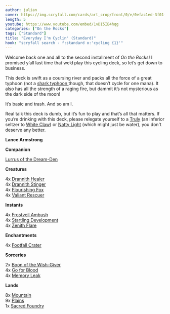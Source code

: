 ```yaml
---
author: julian
cover: https://img.scryfall.com/cards/art_crop/front/0/e/0efac1ed-3f01-487c-86be-8239568b4425.jpg?1588446758
length: 5
youtube: https://www.youtube.com/embed/1vDI5IB4hqg
categories: ["On the Rocks"]
tags: ["Standard"]
title: "Everyday I'm Cyclin' (Standard)"
hook: "scryfall search - f:standard o:'cycling {1}'"
---
```

Welcome back one and all to the second installment of *On the Rocks*! I promised y’all last time that we’d play this cycling deck, so let’s get down to business. 

This deck is swift as a coursing river and packs all the force of a great typhoon (not a 
<a
	class="accented-link"
	target="_blank"
	href="https://scryfall.com/card/iko/67/shark-typhoon?utm_source=api"
	data-toggle="popover"
	data-placement="top"
	data-content="<img src='https://img.scryfall.com/cards/normal/front/1/d/1da4d4f3-b3cb-4b61-81b8-06ae441c41bf.jpg?1590708418' width=100% height=100%>">
	shark typhoon
</a> though, that doesn’t cycle for one mana). It also has all the strength of a raging fire, but dammit it’s not mysterious as the dark side of the moon! 

It’s basic and trash. And so am I. 

Real talk this deck is dumb, but it’s fun to play and that’s all that matters. If you’re drinking with this deck, please relegate yourself to a <a href="https://trulyhardseltzer.com/">Truly</a> (an inferior seltzer to <a href="https://www.whiteclaw.com/">White Claw</a>) or <a href="https://www.naturallight.com/">Natty Light</a> (which might just be water), you don't deserve any better.

**Lance Armstrong**

<div class="row">
    <div class="col-md-2"></div>
    <div class="col-md-8">
        <div class="row">
            <div class="col-6">
                	<b>Companion</b>
                    		<p class="mb-0">
			
<a
	class="accented-link"
	target="_blank"
	href="https://scryfall.com/card/iko/226/lurrus-of-the-dream-den?utm_source=api"
	data-toggle="popover"
	data-placement="top"
	data-content="<img src='https://img.scryfall.com/cards/normal/front/5/a/5ad36fb2-c44e-4085-ba0d-54277841ad3a.jpg?1590710411' width=100% height=100%>">
	Lurrus of the Dream-Den
</a>
                    		</p>
<b>Creatures</b>
<p class="mb-0">
	4x 
<a
	class="accented-link"
	target="_blank"
	href="https://scryfall.com/card/iko/10/drannith-healer?utm_source=api"
	data-toggle="popover"
	data-placement="top"
	data-content="<img src='https://img.scryfall.com/cards/normal/front/f/f/ff5a821c-eaec-4f69-97c7-8299cdebc2f4.jpg?1590707528' width=100% height=100%>">
	Drannith Healer
</a>
	<br />
	4x 
<a
	class="accented-link"
	target="_blank"
	href="https://scryfall.com/card/iko/113/drannith-stinger?utm_source=api"
	data-toggle="popover"
	data-placement="top"
	data-content="<img src='https://img.scryfall.com/cards/normal/front/6/1/612ee4be-e7a2-423c-a37c-7c6ca97f630e.jpg?1590709017' width=100% height=100%>">
	Drannith Stinger
</a>
	<br />
	4x 
<a
	class="accented-link"
	target="_blank"
	href="https://scryfall.com/card/iko/13/flourishing-fox?utm_source=api"
	data-toggle="popover"
	data-placement="top"
	data-content="<img src='https://img.scryfall.com/cards/normal/front/7/8/78b81339-746d-4f71-9943-01c0f6a5683a.jpg?1590707576' width=100% height=100%>">
	Flourishing Fox
</a>
	<br />
	4x 
<a
	class="accented-link"
	target="_blank"
	href="https://scryfall.com/card/iko/36/valiant-rescuer?utm_source=api"
	data-toggle="popover"
	data-placement="top"
	data-content="<img src='https://img.scryfall.com/cards/normal/front/a/2/a2b13ff6-67e9-4760-aef4-a8548ea44344.jpg?1590707893' width=100% height=100%>">
	Valiant Rescuer
</a>
	</p>
<b>Instants</b>
	<p class="mb-0">
	4x 
<a
	class="accented-link"
	target="_blank"
	href="https://scryfall.com/card/iko/52/frostveil-ambush?utm_source=api"
	data-toggle="popover"
	data-placement="top"
	data-content="<img src='https://img.scryfall.com/cards/normal/front/d/e/deef1197-e40a-4c9d-919a-213f1bdf3e3e.jpg?1590708166' width=100% height=100%>">
	Frostveil Ambush
</a>
	<br />
	4x 
<a
	class="accented-link"
	target="_blank"
	href="https://scryfall.com/card/iko/68/startling-development?utm_source=api"
	data-toggle="popover"
	data-placement="top"
	data-content="<img src='https://img.scryfall.com/cards/normal/front/a/1/a12680db-957f-48c1-9062-2edd9115ba26.jpg?1590708430' width=100% height=100%>">
	Startling Development
</a>
	<br />
	4x 
<a
	class="accented-link"
	target="_blank"
	href="https://scryfall.com/card/iko/217/zenith-flare?utm_source=api"
	data-toggle="popover"
	data-placement="top"
	data-content="<img src='https://img.scryfall.com/cards/normal/front/0/e/0efac1ed-3f01-487c-86be-8239568b4425.jpg?1590710312' width=100% height=100%>">
	Zenith Flare
</a>
	</p>
            </div>
            <div class="col-6">
               	<b>Enchantments</b>
                    		<p class="mb-0">
                    	4x 
<a
	class="accented-link"
	target="_blank"
	href="https://scryfall.com/card/iko/118/footfall-crater?utm_source=api"
	data-toggle="popover"
	data-placement="top"
	data-content="<img src='https://img.scryfall.com/cards/normal/front/f/1/f1b75aac-54e3-4181-bac5-5a142757ec05.jpg?1590709087' width=100% height=100%>">
	Footfall Crater
</a>
</p>
<b>Sorceries</b>
	<p class="mb-0">
	2x 
<a
	class="accented-link"
	target="_blank"
	href="https://scryfall.com/card/iko/43/boon-of-the-wish-giver?utm_source=api"
	data-toggle="popover"
	data-placement="top"
	data-content="<img src='https://img.scryfall.com/cards/normal/front/0/e/0e790851-f0f7-4f1a-80e6-94be649499b6.jpg?1590707994' width=100% height=100%>">
	Boon of the Wish-Giver
</a>
	<br />
	4x 
<a
	class="accented-link"
	target="_blank"
	href="https://scryfall.com/card/iko/122/go-for-blood?utm_source=api"
	data-toggle="popover"
	data-placement="top"
	data-content="<img src='https://img.scryfall.com/cards/normal/front/6/7/67315df9-99a1-45ba-8ade-ddc476368a86.jpg?1590709123' width=100% height=100%>">
	Go for Blood
</a>
	<br />
	4x 
<a
	class="accented-link"
	target="_blank"
	href="https://scryfall.com/card/iko/95/memory-leak?utm_source=api"
	data-toggle="popover"
	data-placement="top"
	data-content="<img src='https://img.scryfall.com/cards/normal/front/3/b/3b45a493-a1c2-430e-a45c-abc1ba554877.jpg?1590708798' width=100% height=100%>">
	Memory Leak
</a>
	</p>
<b>Lands</b>
<p class="mb-0">
8x 
<a
	class="accented-link"
	target="_blank"
	href="https://scryfall.com/card/iko/269/mountain?utm_source=api"
	data-toggle="popover"
	data-placement="top"
	data-content="<img src='https://img.scryfall.com/cards/normal/front/a/e/ae3d2fcd-11e0-4071-8c53-cb3315b7360a.jpg?1590710970' width=100% height=100%>">
	Mountain
</a>
<br />
9x 
<a
	class="accented-link"
	target="_blank"
	href="https://scryfall.com/card/iko/260/plains?utm_source=api"
	data-toggle="popover"
	data-placement="top"
	data-content="<img src='https://img.scryfall.com/cards/normal/front/1/6/16ebbce9-fd10-4c14-b52d-cf82c0c1a58c.jpg?1590710853' width=100% height=100%>">
	Plains
</a>
<br />
1x
<a
	class="accented-link"
	target="_blank"
	href="https://scryfall.com/card/grn/254/sacred-foundry"
	data-toggle="popover"
	data-placement="top"
	data-content="<img src='https://img.scryfall.com/cards/large/front/b/7/b7b598d0-535d-477d-a33d-d6a10ff5439a.jpg?1572894184' width=100% height=100%>">
	Sacred Foundry
</a>
</p>	
            </div>
        </div>
    </div>
</div>
<br />